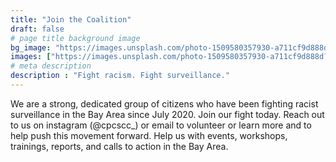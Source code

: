 ```yaml
---
title: "Join the Coalition"
draft: false
# page title background image
bg_image: "https://images.unsplash.com/photo-1509580357930-a711cf9d888d?ixlib=rb-1.2.1&ixid=eyJhcHBfaWQiOjEyMDd9&auto=format&fit=crop&w=1350&q=80"
images: ["https://images.unsplash.com/photo-1509580357930-a711cf9d888d?ixlib=rb-1.2.1&ixid=eyJhcHBfaWQiOjEyMDd9&auto=format&fit=crop&w=1350&q=80"]
# meta description
description : "Fight racism. Fight surveillance."
---
```

We are a strong, dedicated group of citizens who have been fighting racist surveillance in the Bay Area since July 2020. Join our fight today. Reach out to us on instagram (@cpcscc_) or email to volunteer or learn more and to help push this movement forward. Help us with events, workshops, trainings, reports, and calls to action in the Bay Area.



